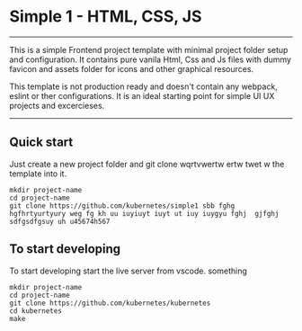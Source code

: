 # Simple 1 - HTML, CSS, JS

---

This is a simple Frontend project template with minimal project folder setup and configuration. It contains pure vanila Html, Css and Js files with dummy favicon and assets folder for icons and other graphical resources.

This template is not production ready and doesn't contain any webpack, eslint or ther configurations. It is an ideal starting point for simple UI UX projects and excercieses.

---

## Quick start

Just create a new project folder and git clone wqrtvwertw ertw twet w the template into it.

```
mkdir project-name
cd project-name
git clone https://github.com/kubernetes/simple1 sbb fghg hgfhrtyurtyury weg fg kh uu iuyiuyt iuyt ut iuy iuygyu fghj  gjfghj sdfgsdfgsuy uh u45674h567

```

## To start developing

To start developing start the live server from vscode. something

```
mkdir project-name
cd project-name
git clone https://github.com/kubernetes/kubernetes
cd kubernetes
make
```

